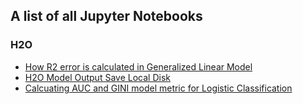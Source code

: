 ## A list of all Jupyter Notebooks ##

### H2O ###

 - [How R2 error is calculated in Generalized Linear Model](https://github.com/Avkash/mldl/blob/master/notebook/h2o/CALCULATING_GLM_MODEL_METRICS.ipynb)
 - [H2O Model Output Save Local Disk](https://github.com/Avkash/mldl/blob/master/notebook/h2o/H2O_Model_Output_Save_Local_Disk.ipynb)
- [Calcuating AUC and GINI model metric for Logistic Classification](https://github.com/Avkash/mldl/blob/master/notebook/h2o/CALCULATING_AUC_GINI_4_LOGISTIC_CLASSIFICATION.ipynb)
